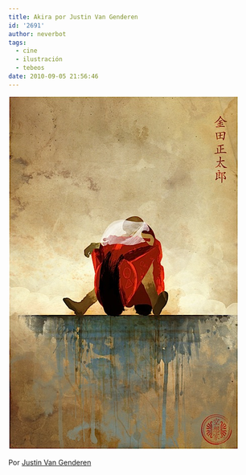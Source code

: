 ```yaml
---
title: Akira por Justin Van Genderen
id: '2691'
author: neverbot
tags:
  - cine
  - ilustración
  - tebeos
date: 2010-09-05 21:56:46
---
```


![201009052155.jpg](./anime/201009052155.jpg)

Por [Justin Van Genderen](http://www.2046design.com/Anime.html)